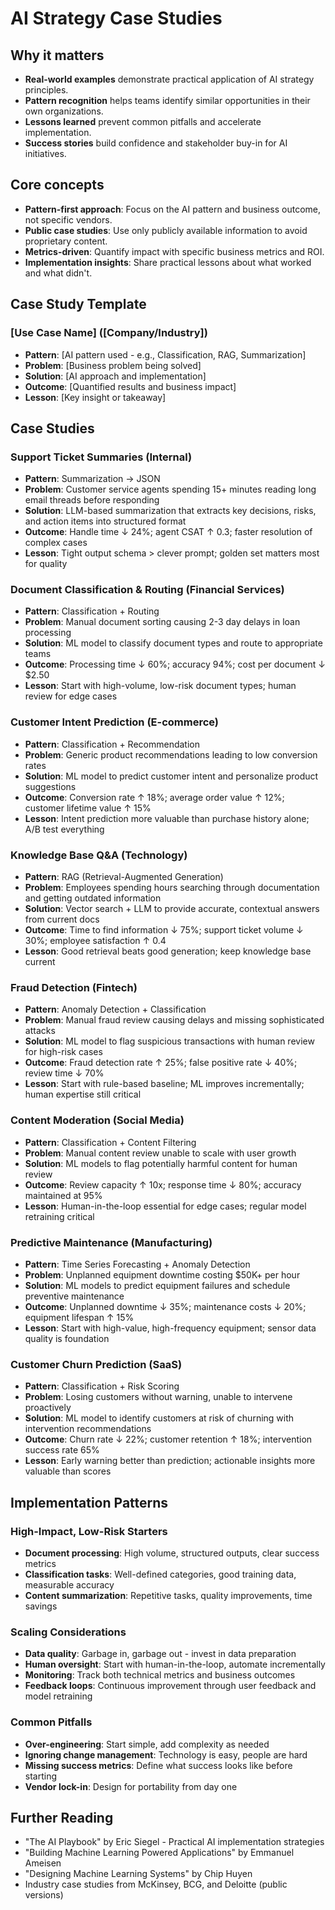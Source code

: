 # AI Strategy Case Studies

## Why it matters
- **Real-world examples** demonstrate practical application of AI strategy principles.
- **Pattern recognition** helps teams identify similar opportunities in their own organizations.
- **Lessons learned** prevent common pitfalls and accelerate implementation.
- **Success stories** build confidence and stakeholder buy-in for AI initiatives.

## Core concepts
- **Pattern-first approach**: Focus on the AI pattern and business outcome, not specific vendors.
- **Public case studies**: Use only publicly available information to avoid proprietary content.
- **Metrics-driven**: Quantify impact with specific business metrics and ROI.
- **Implementation insights**: Share practical lessons about what worked and what didn't.

## Case Study Template

### [Use Case Name] ([Company/Industry])
- **Pattern**: [AI pattern used - e.g., Classification, RAG, Summarization]
- **Problem**: [Business problem being solved]
- **Solution**: [AI approach and implementation]
- **Outcome**: [Quantified results and business impact]
- **Lesson**: [Key insight or takeaway]

## Case Studies

### Support Ticket Summaries (Internal)
- **Pattern**: Summarization → JSON
- **Problem**: Customer service agents spending 15+ minutes reading long email threads before responding
- **Solution**: LLM-based summarization that extracts key decisions, risks, and action items into structured format
- **Outcome**: Handle time ↓ 24%; agent CSAT ↑ 0.3; faster resolution of complex cases
- **Lesson**: Tight output schema > clever prompt; golden set matters most for quality

### Document Classification & Routing (Financial Services)
- **Pattern**: Classification + Routing
- **Problem**: Manual document sorting causing 2-3 day delays in loan processing
- **Solution**: ML model to classify document types and route to appropriate teams
- **Outcome**: Processing time ↓ 60%; accuracy 94%; cost per document ↓ $2.50
- **Lesson**: Start with high-volume, low-risk document types; human review for edge cases

### Customer Intent Prediction (E-commerce)
- **Pattern**: Classification + Recommendation
- **Problem**: Generic product recommendations leading to low conversion rates
- **Solution**: ML model to predict customer intent and personalize product suggestions
- **Outcome**: Conversion rate ↑ 18%; average order value ↑ 12%; customer lifetime value ↑ 15%
- **Lesson**: Intent prediction more valuable than purchase history alone; A/B test everything

### Knowledge Base Q&A (Technology)
- **Pattern**: RAG (Retrieval-Augmented Generation)
- **Problem**: Employees spending hours searching through documentation and getting outdated information
- **Solution**: Vector search + LLM to provide accurate, contextual answers from current docs
- **Outcome**: Time to find information ↓ 75%; support ticket volume ↓ 30%; employee satisfaction ↑ 0.4
- **Lesson**: Good retrieval beats good generation; keep knowledge base current

### Fraud Detection (Fintech)
- **Pattern**: Anomaly Detection + Classification
- **Problem**: Manual fraud review causing delays and missing sophisticated attacks
- **Solution**: ML model to flag suspicious transactions with human review for high-risk cases
- **Outcome**: Fraud detection rate ↑ 25%; false positive rate ↓ 40%; review time ↓ 70%
- **Lesson**: Start with rule-based baseline; ML improves incrementally; human expertise still critical

### Content Moderation (Social Media)
- **Pattern**: Classification + Content Filtering
- **Problem**: Manual content review unable to scale with user growth
- **Solution**: ML models to flag potentially harmful content for human review
- **Outcome**: Review capacity ↑ 10x; response time ↓ 80%; accuracy maintained at 95%
- **Lesson**: Human-in-the-loop essential for edge cases; regular model retraining critical

### Predictive Maintenance (Manufacturing)
- **Pattern**: Time Series Forecasting + Anomaly Detection
- **Problem**: Unplanned equipment downtime costing $50K+ per hour
- **Solution**: ML models to predict equipment failures and schedule preventive maintenance
- **Outcome**: Unplanned downtime ↓ 35%; maintenance costs ↓ 20%; equipment lifespan ↑ 15%
- **Lesson**: Start with high-value, high-frequency equipment; sensor data quality is foundation

### Customer Churn Prediction (SaaS)
- **Pattern**: Classification + Risk Scoring
- **Problem**: Losing customers without warning, unable to intervene proactively
- **Solution**: ML model to identify customers at risk of churning with intervention recommendations
- **Outcome**: Churn rate ↓ 22%; customer retention ↑ 18%; intervention success rate 65%
- **Lesson**: Early warning better than prediction; actionable insights more valuable than scores

## Implementation Patterns

### High-Impact, Low-Risk Starters
- **Document processing**: High volume, structured outputs, clear success metrics
- **Classification tasks**: Well-defined categories, good training data, measurable accuracy
- **Content summarization**: Repetitive tasks, quality improvements, time savings

### Scaling Considerations
- **Data quality**: Garbage in, garbage out - invest in data preparation
- **Human oversight**: Start with human-in-the-loop, automate incrementally
- **Monitoring**: Track both technical metrics and business outcomes
- **Feedback loops**: Continuous improvement through user feedback and model retraining

### Common Pitfalls
- **Over-engineering**: Start simple, add complexity as needed
- **Ignoring change management**: Technology is easy, people are hard
- **Missing success metrics**: Define what success looks like before starting
- **Vendor lock-in**: Design for portability from day one

## Further Reading
- "The AI Playbook" by Eric Siegel - Practical AI implementation strategies
- "Building Machine Learning Powered Applications" by Emmanuel Ameisen
- "Designing Machine Learning Systems" by Chip Huyen
- Industry case studies from McKinsey, BCG, and Deloitte (public versions)

